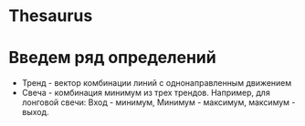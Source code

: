 # Thesaurus

# Введем ряд определений
- Тренд - вектор комбинации линий с однонаправленным движением
- Свеча - комбинация минимум из трех трендов. Например, для лонговой свечи: Вход - минимум, Минимум - максимум, максимум - выход.

